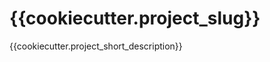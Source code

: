 {{cookiecutter.project_slug}}
=============================

{{cookiecutter.project_short_description}}

